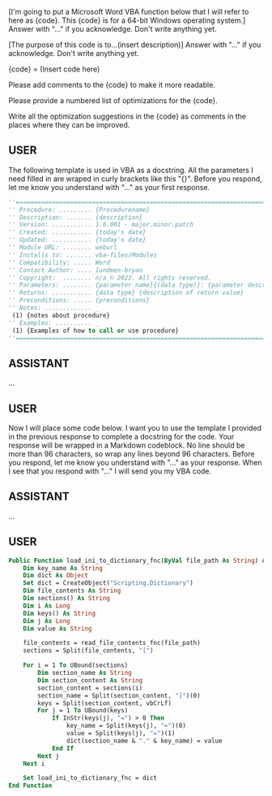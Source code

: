 [I'm going to put a Microsoft Word VBA function below that I will refer to here as {code}. This {code} is for a 64-bit Windows operating system.] Answer with "..." if you acknowledge. Don't write anything yet.

[The purpose of this code is to...(insert description)] Answer with "..." if you acknowledge. Don't write anything yet.

{code} = (Insert code here)

Please add comments to the {code} to make it more readable.

Please provide a numbered list of optimizations for the {code}.

Write all the optimization suggestions in the {code} as comments in the places where they can be improved.

## USER

The following template is used in VBA as a docstring. All the parameters I need filled in are wraped in curly brackets like this "{}". Before you respond, let me know you understand with "..." as your first response.

```vb
''===========================================================================================
'' Procedure: ......... {Procedurename}
'' Description: ....... {description}
'' Version: ........... 1.0.001 - major.minor.patch
'' Created: ........... {today's date}
'' Updated: ........... {today's date}
'' Module URL: ........ weburl
'' Installs to: ....... vba-files/Modules
'' Compatibility: ..... Word
'' Contact Author: .... lundeen-bryan
'' Copyright:  ........ n/a © 2023. All rights reserved.
'' Parameters: ........ {parameter name}{(data type)}: {parameter description}
'' Returns: ........... {data type} {description of return value}
'' Preconditions: ..... {preconditions}
'' Notes: ............. _
 (1) {notes about procedure}
'' Examples: .......... _
 (1) {Examples of how to call or use procedure}
''===========================================================================================
```

## ASSISTANT

...

## USER

Now I will place some code below. I want you to use the template I provided in the previous response to complete a docstring for the code. Your response will be wrapped in a Markdown codeblock. No line should be more than 96 characters, so wrap any lines beyond 96 characters. Before you respond, let me know you understand with "..." as your response. When I see that you respond with "..." I will send you my VBA code.

## ASSISTANT

...

## USER

```vb
Public Function load_ini_to_dictionary_fnc(ByVal file_path As String) As Object
    Dim key_name As String
    Dim dict As Object
    Set dict = CreateObject("Scripting.Dictionary")
    Dim file_contents As String
    Dim sections() As String
    Dim i As Long
    Dim keys() As String
    Dim j As Long
    Dim value As String

    file_contents = read_file_contents_fnc(file_path)
    sections = Split(file_contents, "[")

    For i = 1 To UBound(sections)
        Dim section_name As String
        Dim section_content As String
        section_content = sections(i)
        section_name = Split(section_content, "]")(0)
        keys = Split(section_content, vbCrLf)
        For j = 1 To UBound(keys)
            If InStr(keys(j), "=") > 0 Then
                key_name = Split(keys(j), "=")(0)
                value = Split(keys(j), "=")(1)
                dict(section_name & "." & key_name) = value
            End If
        Next j
    Next i

    Set load_ini_to_dictionary_fnc = dict
End Function
```
